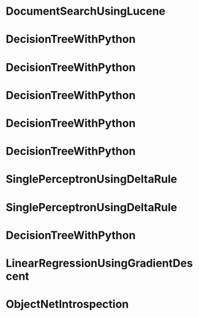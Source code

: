 # DocumentSearchUsingLucene
# DecisionTreeWithPython
# DecisionTreeWithPython
# DecisionTreeWithPython
# DecisionTreeWithPython
# DecisionTreeWithPython
# SinglePerceptronUsingDeltaRule
# SinglePerceptronUsingDeltaRule
# DecisionTreeWithPython
# LinearRegressionUsingGradientDescent
# ObjectNetIntrospection
